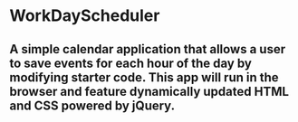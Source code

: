 # WorkDayScheduler
## A simple calendar application that allows a user to save events for each hour of the day by modifying starter code. This app will run in the browser and feature dynamically updated HTML and CSS powered by jQuery.
